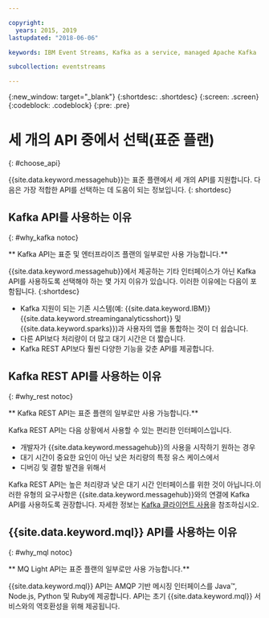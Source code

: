 ```yaml
---

copyright:
  years: 2015, 2019
lastupdated: "2018-06-06"

keywords: IBM Event Streams, Kafka as a service, managed Apache Kafka

subcollection: eventstreams

---
```


{:new_window: target="_blank"}
{:shortdesc: .shortdesc}
{:screen: .screen}
{:codeblock: .codeblock}
{:pre: .pre}

# 세 개의 API 중에서 선택(표준 플랜)
{: #choose_api}

{{site.data.keyword.messagehub}}는 표준 플랜에서 세 개의 API를 지원합니다. 다음은 가장 적합한 API를 선택하는 데 도움이 되는 정보입니다.
{: shortdesc}

## Kafka API를 사용하는 이유
{: #why_kafka notoc}

** Kafka API는 표준 및 엔터프라이즈 플랜의 일부로만 사용 가능합니다.**
<br/>

{{site.data.keyword.messagehub}}에서 제공하는 기타 인터페이스가 아닌
Kafka API를 사용하도록 선택해야 하는 몇 가지 이유가 있습니다. 이러한 이유에는 다음이 포함됩니다.
{:shortdesc}


* Kafka 지원이 되는 기존 시스템(예: {{site.data.keyword.IBM}} {{site.data.keyword.streaminganalyticsshort}} 및 {{site.data.keyword.sparks}})과 사용자의 앱을 통합하는 것이 더 쉽습니다.
* 다른 API보다 처리량이 더 많고 대기 시간은 더 짧습니다.
* Kafka REST API보다 훨씬 다양한 기능을 갖춘 API를 제공합니다.

## Kafka REST API를 사용하는 이유
{: #why_rest notoc}

** Kafka REST API는 표준 플랜의 일부로만 사용 가능합니다.**
<br/>

Kafka REST API는 다음 상황에서 사용할 수 있는 편리한 인터페이스입니다.

* 개발자가 {{site.data.keyword.messagehub}}의 사용을 시작하기 원하는 경우
* 대기 시간이 중요한 요인이 아닌 낮은 처리량의 특정 유스 케이스에서
* 디버깅 및 결함 발견을 위해서

Kafka REST API는 높은 처리량과 낮은 대기 시간 인터페이스를 위한 것이 아닙니다.이러한 유형의 요구사항은 {{site.data.keyword.messagehub}}와의 연결에 Kafka API를 사용하도록 권장합니다. 자세한 정보는 [Kafka 클라이언트 사용](/docs/services/EventStreams?topic=eventstreams-kafka_using#kafka_using)을 참조하십시오.

## {{site.data.keyword.mql}} API를 사용하는 이유
{: #why_mql notoc}

** MQ Light API는 표준 플랜의 일부로만 사용 가능합니다.**
<br/>

{{site.data.keyword.mql}} API는 AMQP 기반 메시징 인터페이스를 Java™, Node.js, Python 및 Ruby에 제공합니다. API는 초기 {{site.data.keyword.mql}} 서비스와의 역호환성을 위해 제공됩니다.
















